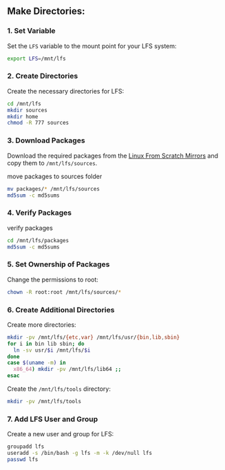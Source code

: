 ## Make Directories:

### 1. **Set Variable**  
   Set the `LFS` variable to the mount point for your LFS system:
   ```bash
   export LFS=/mnt/lfs
   ```

### 2. **Create Directories**  
   Create the necessary directories for LFS:
   ```bash
   cd /mnt/lfs
   mkdir sources
   mkdir home
   chmod -R 777 sources
   ```

### 3. **Download Packages**  
   Download the required packages from the [Linux From Scratch Mirrors](https://www.linuxfromscratch.org/mirrors.html#files) and copy them to `/mnt/lfs/sources`.

   move packages to sources folder
   ```bash
   mv packages/* /mnt/lfs/sources
   md5sum -c md5sums
   ```


### 4. **Verify Packages**  
   verify packages
   ```bash
   cd /mnt/lfs/packages
   md5sum -c md5sums
   ```

### 5. **Set Ownership of Packages**  
   Change the permissions to root:
   ```bash
   chown -R root:root /mnt/lfs/sources/*
   ```

### 6. **Create Additional Directories**  
   Create more directories:
   ```bash
   mkdir -pv /mnt/lfs/{etc,var} /mnt/lfs/usr/{bin,lib,sbin}
   for i in bin lib sbin; do
     ln -sv usr/$i /mnt/lfs/$i
   done
   case $(uname -m) in
     x86_64) mkdir -pv /mnt/lfs/lib64 ;;
   esac
   ```

   Create the `/mnt/lfs/tools` directory:
   ```bash
   mkdir -pv /mnt/lfs/tools
   ```

### 7. **Add LFS User and Group**  
   Create a new user and group for LFS:
   ```bash
   groupadd lfs
   useradd -s /bin/bash -g lfs -m -k /dev/null lfs
   passwd lfs
   ```
